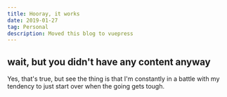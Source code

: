 ```yaml
---
title: Hooray, it works
date: 2019-01-27
tag: Personal
description: Moved this blog to vuepress
---
```


## wait, but you didn't have any content anyway
Yes, that's true, but see the thing is that I'm constantly in a battle with my tendency to just start over when the going gets tough.
